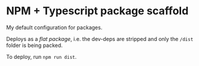 # NPM + Typescript package scaffold

My default configuration for packages.

Deploys as a _flat package_, i.e. the dev-deps are stripped and only the `/dist` folder is being packed.

To deploy, run `npm run dist`.
